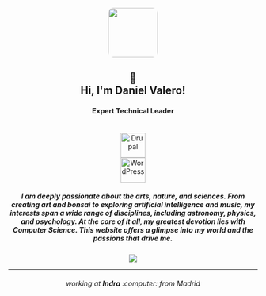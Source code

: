 <div align="center">
  <br>
  <a href="https://valerogarte.com">
    <img height="100" src="https://valerogarte.com/sites/default/files/pwa/pwa.png" style="border-radius: 10px;" />
  </a>
  <br>
  <h2>👋<br>Hi, I'm Daniel Valero!</h2>
  <h4><b>Expert Technical Leader</b></h4>
  <br>
  <div>
    <img src="https://www.drupal.org/files/Wordmark_blue_RGB.png" alt="Drupal" height="50px" />
   </div>
  <div>
    <img src="https://s.w.org/style/images/about/WordPress-logotype-standard.png" alt="WordPress" height="50px" />
   </div>
  <h5>I am deeply passionate about the arts, nature, and sciences. From creating art and bonsai to exploring artificial intelligence and music, my interests span a wide range of disciplines, including astronomy, physics, and psychology. At the core of it all, my greatest devotion lies with Computer Science. This website offers a glimpse into my world and the passions that drive me.</h5>
  <a href="https://valerogarte.com" style="color:#ff9e1b;" target="_blank">
    <img src="https://img.shields.io/badge/VALEROGARTE-web-ff9e1b"/>
  </a>
  <hr>
  <h6 align="center">working at <b>Indra</b> :computer: from Madrid</h6>
</div>
